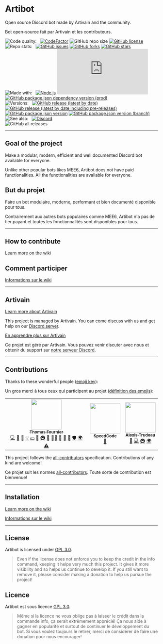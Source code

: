 # Artibot
Open source Discord bot made by Artivain and the community.

Bot open-source fait par Artivain et les contributeurs.

![Code quality:](https://img.shields.io/badge/Code%20quality-%3A-gray?style=flat-square)&nbsp;&nbsp;
[![CodeFactor](https://www.codefactor.io/repository/github/artivain/artibot/badge?style=flat-square)](https://www.codefactor.io/repository/github/artivain/artibot)
![GitHub repo size](https://img.shields.io/github/repo-size/Artivain/artibot?style=flat-square)
[![GitHub license](https://img.shields.io/github/license/Artivain/artibot?style=flat-square)](https://github.com/Artivain/artibot/blob/main/LICENSE)
<br>
![Repo stats:](https://img.shields.io/badge/Repo%20stats-%3A-gray?style=flat-square)&nbsp;&nbsp;
[![GitHub issues](https://img.shields.io/github/issues/Artivain/artibot?style=flat-square)](https://github.com/Artivain/artibot/issues)
[![GitHub forks](https://img.shields.io/github/forks/Artivain/artibot?style=flat-square)](https://github.com/Artivain/artibot/network)
[![GitHub stars](https://img.shields.io/github/stars/Artivain/artibot?style=flat-square)](https://github.com/Artivain/artibot/stargazers)
<br>
![Made with:](https://img.shields.io/badge/Made%20with-%3A-gray?style=flat-square)&nbsp;&nbsp;
[![Node.js](https://img.shields.io/badge/Node.js-16.13.1-blue?style=flat-square)](https://github.com/Artivain/artibot/blob/main/.node-version)
[![GitHub package.json dependency version (prod)](https://img.shields.io/github/package-json/dependency-version/Artivain/artibot/discord.js?style=flat-square)](https://discord.js.org/#/)
[![GitHub package.json dependency version (prod)](https://img.shields.io/github/package-json/dependency-version/Artivain/artibot/axios?style=flat-square)](https://axios-http.com/)
<br>
![Versions:](https://img.shields.io/badge/Versions-%3A-gray?style=flat-square)&nbsp;&nbsp;
[![GitHub release (latest by date)](https://img.shields.io/github/v/release/Artivain/artibot?label=latest&style=flat-square&color=green)](https://github.com/Artivain/artibot/releases/latest)
[![GitHub release (latest by date including pre-releases)](https://img.shields.io/github/v/release/Artivain/artibot?color=yellow&include_prereleases&label=beta&style=flat-square)](https://github.com/Artivain/artibot/releases)
[![GitHub package.json version](https://img.shields.io/github/package-json/v/Artivain/artibot?color=orange&label=alpha&style=flat-square)](https://github.com/Artivain/artibot)
[![GitHub package.json version (branch)](https://img.shields.io/github/package-json/v/Artivain/artibot/unstable?color=red&label=unstable&style=flat-square)](https://github.com/Artivain/artibot/tree/unstable)
<br>
![See also:](https://img.shields.io/badge/See%20also-%3A-gray?style=flat-square)&nbsp;&nbsp;
[![Discord](https://img.shields.io/discord/784679956717240391?label=Discord%20support%20server&style=flat-square)](https://discord.artivain.com)
<br>
![GitHub all releases](https://img.shields.io/github/downloads/Artivain/artibot/total?label=total%20downloads&style=flat-square)

---

## Goal of the project
Make a modular, modern, efficient and well documented Discord bot available for everyone.

Unlike other popular bots likes MEE6, Artibot does not have paid functionalities. All the functionalities are available for everyone.

## But du projet

Faire un bot modulaire, moderne, performant et bien documenté disponible pour tous. 

Contrairement aux autres bots populaires comme MEE6, Artibot n'a pas de tier payant et toutes les fonctionnalités sont disponibles pour tous.

---

## How to contribute
[Learn more on the wiki](https://github.com/Artivain/artibot/wiki/Comment-participer)

## Comment participer
[Informations sur le wiki](https://github.com/Artivain/artibot/wiki/Comment-participer)

---

## Artivain
[Learn more about Artivain](https://artivain.com/)

This project is managed by Artivain. You can come discuss with us and get help on our [Discord server](https://discord.artivain.com/).

[En apprendre plus sur Artivain](https://artivain.com/)

Ce projet est géré par Artivain. Vous pouvez venir discuter avec nous et obtenir du support sur [notre serveur Discord](https://discord.artivain.com/).

---

## Contributions

Thanks to these wonderful people ([emoji key](https://allcontributors.org/docs/en/emoji-key)):

Un gros merci à tous ceux qui participent au projet ([définition des emojis](https://allcontributors.org/docs/en/emoji-key)):

<!-- ALL-CONTRIBUTORS-LIST:START - Do not remove or modify this section -->
<!-- prettier-ignore-start -->
<!-- markdownlint-disable -->
<table>
  <tr>
    <td align="center"><a href="https://artivain.com"><img src="https://avatars.githubusercontent.com/u/42936037?v=4?s=100" width="100px;" alt=""/><br /><sub><b>Thomas Fournier</b></sub></a><br /><a href="https://github.com/Artivain/artibot/commits?author=GoudronViande24" title="Code">💻</a> <a href="https://github.com/Artivain/artibot/commits?author=GoudronViande24" title="Documentation">📖</a> <a href="#design-GoudronViande24" title="Design">🎨</a> <a href="#example-GoudronViande24" title="Examples">💡</a> <a href="#financial-GoudronViande24" title="Financial">💵</a> <a href="#ideas-GoudronViande24" title="Ideas, Planning, & Feedback">🤔</a> <a href="#infra-GoudronViande24" title="Infrastructure (Hosting, Build-Tools, etc)">🚇</a> <a href="#maintenance-GoudronViande24" title="Maintenance">🚧</a> <a href="#mentoring-GoudronViande24" title="Mentoring">🧑‍🏫</a> <a href="#projectManagement-GoudronViande24" title="Project Management">📆</a> <a href="#question-GoudronViande24" title="Answering Questions">💬</a> <a href="https://github.com/Artivain/artibot/pulls?q=is%3Apr+reviewed-by%3AGoudronViande24" title="Reviewed Pull Requests">👀</a> <a href="#security-GoudronViande24" title="Security">🛡️</a> <a href="#translation-GoudronViande24" title="Translation">🌍</a> <a href="https://github.com/Artivain/artibot/commits?author=GoudronViande24" title="Tests">⚠️</a></td>
    <td align="center"><a href="https://github.com/SpeedCode210"><img src="https://avatars.githubusercontent.com/u/66476312?v=4?s=100" width="100px;" alt=""/><br /><sub><b>SpeedCode</b></sub></a><br /><a href="https://github.com/Artivain/artibot/issues?q=author%3ASpeedCode210" title="Bug reports">🐛</a></td>
    <td align="center"><a href="https://zariaa.tk"><img src="https://avatars.githubusercontent.com/u/75556887?v=4?s=100" width="100px;" alt=""/><br /><sub><b>Alexis Trudeau</b></sub></a><br /><a href="https://github.com/Artivain/artibot/issues?q=author%3AZariaa27" title="Bug reports">🐛</a> <a href="https://github.com/Artivain/artibot/commits?author=Zariaa27" title="Code">💻</a> <a href="#infra-Zariaa27" title="Infrastructure (Hosting, Build-Tools, etc)">🚇</a> <a href="#translation-Zariaa27" title="Translation">🌍</a></td>
  </tr>
</table>

<!-- markdownlint-restore -->
<!-- prettier-ignore-end -->

<!-- ALL-CONTRIBUTORS-LIST:END -->

This project follows the [all-contributors](https://allcontributors.org) specification.
Contributions of any kind are welcome!

Ce projet suit les normes [all-contributors](https://allcontributors.org). Toute sorte de contribution est bienvenue!

---

## Installation
[Learn more on the wiki](https://github.com/Artivain/artibot/wiki/Installation)

[Informations sur le wiki](https://github.com/Artivain/artibot/wiki/Installation)

---

## License
Artibot is licensed under [GPL 3.0](LICENSE).

> Even if the license does not enforce you to keep the credit in the info command, keeping it helps very much this project.
It gives it more visibility and so helps us continue to develop it. If you still want to remove it, please consider making a donation to help us pursue the project!

## Licence
Artibot est sous licence [GPL 3.0](LICENSE).

> Même si la licence ne vous oblige pas à laisser le crédit dans la commande info, ça serait extrêmement apprécié!
Ça nous aide à gagner en popularité et surtout de continuer le développement du bot. Si vous voulez toujours le retirer, merci de considérer de faire une donation pour nous encourager!
